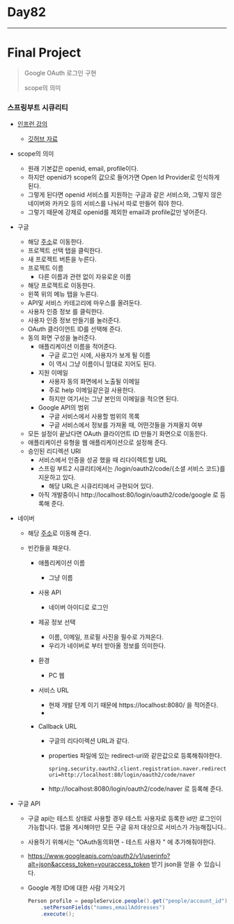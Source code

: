 # Day82

---

# Final Project

>Google OAuth 로그인 구현
>
>scope의 의미

### 스프링부트 시큐리티

- [인프런 강의](https://www.inflearn.com/course/%EC%8A%A4%ED%94%84%EB%A7%81%EB%B6%80%ED%8A%B8-%EC%8B%9C%ED%81%90%EB%A6%AC%ED%8B%B0/dashboard)

  - [깃허브 자료](https://github.com/codingspecialist/-Springboot-Security-OAuth2.0-V3)

- scope의 의미

  - 원래 기본값은 openid, email, profile이다.
  - 하지만 openid가 scope의 값으로 들어가면 Open Id Provider로 인식하게 된다.
  - 그렇게 된다면 openid 서비스를 지원하는 구글과 같은 서비스와, 그렇지 않은 네이버와 카카오 등의 서비스를 나눠서 따로 만들어 줘야 한다.
  - 그렇기 때문에 강제로 openid를 제외한 email과 profile값만 넣어준다.

- 구글

  - 해당 [주소](https://console.cloud.google.com/)로 이동한다.
  - 프로젝트 선택 탭을 클릭한다.
  - 새 프로젝트 버튼을 누른다.
  - 프로젝트 이름
    - 다른 이름과 관련 없이 자유로운 이름
  - 해당 프로젝트로 이동한다.
  - 왼쪽 위의 메뉴 탭을 누른다.
  - API및 서비스 카테고리에 마우스를 올려둔다.
  - 사용자 인증 정보 를 클릭한다.
  - 사용자 인증 정보 만들기를 눌러준다.
  - OAuth 클라이언트 ID를 선택해 준다.
  - 동의 화면 구성을 눌러준다.
    - 애플리케이션 이름을 적어준다.
      - 구글 로그인 시에, 사용자가 보게 될 이름
      - 이 역시 그냥 이름이니 맘대로 지어도 된다.
    - 지원 이메일
      - 사용자 동의 화면에서 노출될 이메일
      - 주로 help 이메일같은걸 사용한다.
      - 하지만 여기서는 그냥 본인의 이메일을 적으면 된다.
    - Google API의 범위
      - 구글 서비스에서 사용할 범위의 목록
      - 구글 서비스에서 정보를 가져올 때, 어떤것들을 가져올지 여부
  - 모든 설정이 끝났다면 OAuth 클라이언트 ID 만들기 화면으로 이동한다.
  - 애플리케이션 유형을 웹 애플리케이션으로 설정해 준다.
  - 승인된 리디렉션 URI
    - 서비스에서 인증을 성공 했을 때 리다이렉트할 URL
    - 스프링 부트2 시큐리티에서는 /login/oauth2/code/{소셜 서비스 코드}를 지운하고 있다.
      - 해당 URL은 시큐리티에서 규현되어 있다.
    - 아직 개발중이니 http://localhost:80/login/oauth2/code/google 로 등록해 준다.

- 네이버

  - 해당 [주소](https://developers.naver.com/apps/#/register?api=nvlogin)로 이동해 준다.

  - 빈칸들을 채운다.

    - 애플리케이션 이름

      - 그냥 이름

    - 사용 API

      - 네이버 아이디로 로그인

    - 제공 정보 선택

      - 이름, 이메일, 프로필 사진을 필수로 가져온다.
      - 우리가 네이버로 부터 받아올 정보를 의미한다.

    - 환경

      - PC 웹

    - 서비스 URL

      - 현재 개발 단계 이기 때문에 https://localhost:8080/ 을 적어준다.
      - 

    - Callback URL

      - 구글의 리다이렉션 URL과 같다.

      - properties 파일에 있는 redirect-uri와 같은값으로 등록해줘야한다. 

        ```properties
        spring.security.oauth2.client.registration.naver.redirect-uri=http://localhost:80/login/oauth2/code/naver 
        ```

      - http://localhost:8080/login/oauth2/code/naver 로 등록해 준다.

- 구글 API 

  - 구글 api는 테스트 상태로 사용할 경우 테스트 사용자로 등록한 id만 로그인이 가능합니다. 앱을 게시해야만 모든 구글 유저 대상으로 서비스가 가능해집니다..
  
  - 사용하기 위해서는 "OAuth동의화면 - 테스트 사용자 " 에 추가해줘야한다. 
  
  - https://www.googleapis.com/oauth2/v1/userinfo?alt=json&access_token=youraccess_token 받기 json을 얻을 수 있습니다.
  
  - Google 계정 ID에 대한 사람 가져오기
  
    ```java
    Person profile = peopleService.people().get("people/account_id")
        .setPersonFields("names,emailAddresses")
        .execute();
    ```

